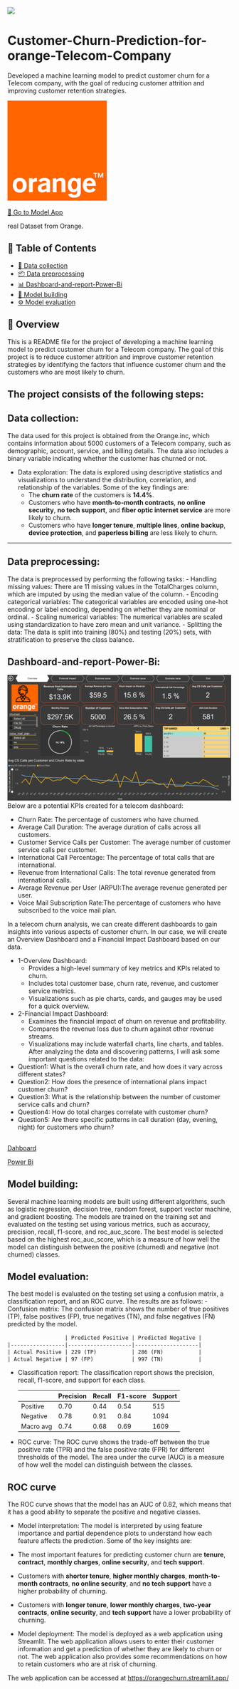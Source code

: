 ![](https://media1.giphy.com/media/3o7btR8a6VixToiGBi/giphy.gif?cid=ecf05e47jyplzaubb3nt6zbc6sv5o96tdu3xwvnmunyat260&ep=v1_gifs_search&rid=giphy.gif&ct=g)


# Customer-Churn-Prediction-for-orange-Telecom-Company
Developed a machine learning model to predict customer churn for a Telecom company, with the goal of reducing customer attrition and improving customer retention strategies. 

![](orange.png)

[🚀 Go to Model App](https://orangechurn.streamlit.app/)

real Dataset from Orange.

## 📖 Table of Contents

- [📍  Data collection](#data-collection)
- [📦 Data preprocessing](#data-preprocessing)
- [📊 Dashboard-and-report-Power-Bi](#dashboard-and-report-power-bi)
- [📂 Model building](#model-building)
- [⚙️ Model evaluation](#model-evaluation)

## 📍 Overview

This is a README file for the project of developing a machine learning model to predict customer churn for a Telecom company. The goal of this project is to reduce customer attrition and improve customer retention strategies by identifying the factors that influence customer churn and the customers who are most likely to churn.

The project consists of the following steps:
---
##  Data collection:
The data used for this project is obtained from the Orange.inc, which contains information about 5000 customers of a Telecom company, such as demographic, account, service, and billing details. The data also includes a binary variable indicating whether the customer has churned or not.
- Data exploration: The data is explored using descriptive statistics and visualizations to understand the distribution, correlation, and relationship of the variables. Some of the key findings are:
    - The **churn rate** of the customers is **14.4%**.
    - Customers who have **month-to-month contracts**, **no online security**, **no tech support**, and **fiber optic internet service** are more likely to churn.
    - Customers who have **longer tenure**, **multiple lines**, **online backup**, **device protection**, and **paperless billing** are less likely to churn.
---
## Data preprocessing:
The data is preprocessed by performing the following tasks:
    - Handling missing values: There are 11 missing values in the TotalCharges column, which are imputed by using the median value of the column.
    - Encoding categorical variables: The categorical variables are encoded using one-hot encoding or label encoding, depending on whether they are nominal or ordinal.
    - Scaling numerical variables: The numerical variables are scaled using standardization to have zero mean and unit variance.
    - Splitting the data: The data is split into training (80%) and testing (20%) sets, with stratification to preserve the class balance.
## Dashboard-and-report-Power-Bi:

![](Dashboard/churn.png)
Below are a potential KPIs created for a telecom dashboard:
- Churn Rate:  The percentage of customers who have churned.
- Average Call Duration: The average duration of calls across all customers.
- Customer Service Calls per Customer: The average number of customer service calls per customer.
- International Call Percentage: The percentage of total calls that are international.
- Revenue from International Calls: The total revenue generated from international calls.
- Average Revenue per User (ARPU):The average revenue generated per user.
- Voice Mail Subscription Rate:The percentage of customers who have subscribed to the voice mail plan.

In a telecom churn analysis, we can create different dashboards to gain insights into various aspects of customer churn. In our case, we will create an Overview Dashboard and a Financial Impact Dashboard based on our data.
- 1-Overview Dashboard:
    - Provides a high-level summary of key metrics and KPIs related to churn.
    - Includes total customer base, churn rate, revenue, and customer service metrics.
    - Visualizations such as pie charts, cards, and gauges may be used for a quick overview.
- 2-Financial Impact Dashboard:
    - Examines the financial impact of churn on revenue and profitability.
    - Compares the revenue loss due to churn against other revenue streams.
    - Visualizations may include waterfall charts, line charts, and tables.
After analyzing the data and discovering patterns, I will ask some important questions related to the data:
- Question1: What is the overall churn rate, and how does it vary across different states?
- Question2: How does the presence of international plans impact customer churn?
- Question3: What is the relationship between the number of customer service calls and churn?
- Question4: How do total charges correlate with customer churn?
- Question5: Are there specific patterns in call duration (day, evening, night) for customers who churn?
## 
[Dahboard](Dashboard/churn.pdf)

[Power Bi](Dashboard/churn.pbix)
## Model building:
Several machine learning models are built using different algorithms, such as logistic regression, decision tree, random forest, support vector machine, and gradient boosting. The models are trained on the training set and evaluated on the testing set using various metrics, such as accuracy, precision, recall, f1-score, and roc_auc_score. The best model is selected based on the highest roc_auc_score, which is a measure of how well the model can distinguish between the positive (churned) and negative (not churned) classes.
## Model evaluation: 
The best model is evaluated on the testing set using a confusion matrix, a classification report, and an ROC curve. The results are as follows:
    - Confusion matrix: The confusion matrix shows the number of true positives (TP), false positives (FP), true negatives (TN), and false negatives (FN) predicted by the model.

                      | Predicted Positive | Predicted Negative |
    |-----------------|--------------------|--------------------|
    | Actual Positive | 229 (TP)           | 286 (FN)           |
    | Actual Negative | 97 (FP)            | 997 (TN)           |

- Classification report: The classification report shows the precision, recall, f1-score, and support for each class.

    |       | Precision | Recall | F1-score | Support |
    |-------|-----------|--------|----------|---------|
    | Positive | 0.70      | 0.44   | 0.54     | 515   |
    | Negative | 0.78      | 0.91   | 0.84     | 1094  |
    | Macro avg | 0.74     | 0.68    | 0.69    | 1609  |
    
- ROC curve: The ROC curve shows the trade-off between the true positive rate (TPR) and the false positive rate (FPR) for different thresholds of the model. The area under the curve (AUC) is a measure of how well the model can distinguish between the classes.

## ROC curve

The ROC curve shows that the model has an AUC of 0.82, which means that it has a good ability to separate the positive and negative classes.

- Model interpretation: The model is interpreted by using feature importance and partial dependence plots to understand how each feature affects the prediction. Some of the key insights are:
- The most important features for predicting customer churn are **tenure**, **contract**, **monthly charges**, **online security**, and **tech support**.
- Customers with **shorter tenure**, **higher monthly charges**, **month-to-month contracts**, **no online security**, and **no tech support** have a higher probability of churning.
- Customers with **longer tenure**, **lower monthly charges**, **two-year contracts**, **online security**, and **tech support** have a lower probability of churning.

- Model deployment: The model is deployed as a web application using Streamlit. The web application allows users to enter their customer information and get a prediction of whether they are likely to 
  churn or not. The web application also provides some recommendations on how to retain customers who are at risk of churning.

The web application can be accessed at  https://orangechurn.streamlit.app/


